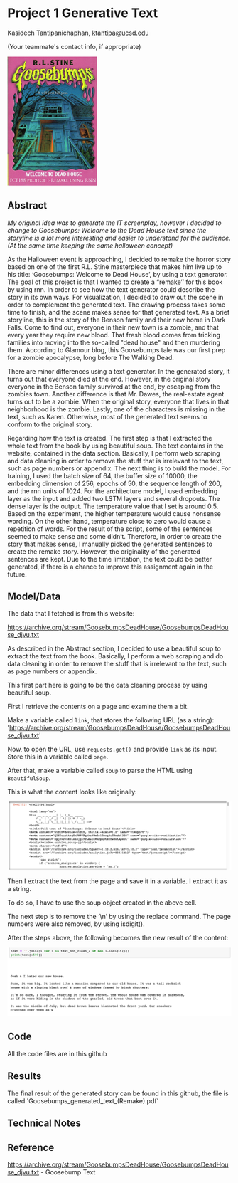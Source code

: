 # Project 1 Generative Text

Kasidech Tantipanichaphan, ktantipa@ucsd.edu

(Your teammate's contact info, if appropriate)

<img src="https://github.com/ucsd-ml-arts/generative-text-ktantipa/blob/master/Images/entertainment-2015-10-goosebumps-dead-house-main%20(1).jpg" width="40%">

## Abstract

*My original idea was to generate the IT screenplay, however I decided to change to Goosebumps: Welcome to the Dead House text since the storyline is a lot more interesting and easier to understand for the audience. (At the same time keeping the same halloween concept)*

As the Halloween event is approaching, I decided to remake the horror story based on one of the first R.L. Stine masterpiece that makes him live up to his title: ‘Goosebumps: Welcome to Dead House’,  by using a text generator. The goal of this project is that I wanted to create a “remake’’ for this book by using rnn. In order to see how the text generator could describe the story in its own ways. For visualization, I decided to draw out the scene in order to complement the generated text. The drawing process takes some time to finish, and the scene makes sense for that generated text. As a brief storyline, this is the story of the Benson family and their new home in Dark Falls. Come to find out, everyone in their new town is a zombie, and that every year they require new blood. That fresh blood comes from tricking families into moving into the so-called "dead house" and then murdering them. According to Glamour blog, this Goosebumps tale was our first prep for a zombie apocalypse, long before The Walking Dead. 

There are minor differences using a text generator. In the generated story, it turns out that everyone died at the end. However, in the original story everyone in the Benson family survived at the end, by escaping from the zombies town. Another difference is that Mr. Dawes, the real-estate agent turns out to be a zombie. When the original story, everyone that lives in that neighborhood is the zombie. Lastly, one of the characters is missing in the text, such as Karen. Otherwise, most of the generated text seems to conform to the original story.

Regarding how the text is created. The first step is that I extracted the whole text from the book by using beautiful soup. The text contains in the website, contained in the data section. Basically, I perform web scraping and data cleaning in order to remove the stuff that is irrelevant to the text, such as page numbers or appendix. The next thing is to build the model. For training, I used the batch size of 64, the buffer size of 10000, the embedding dimension of 256, epochs of 50, the sequence length of 200, and the rnn units of 1024. For the architecture model, I used embedding layer as the input and added two LSTM layers and several dropouts. The dense layer is the output. The temperature value that I set is around 0.5. Based on the experiment, the higher temperature would cause nonsense wording. On the other hand, temperature close to zero would cause a repetition of words. For the result of the script, some of the sentences seemed to make sense and some didn’t. Therefore, in order to create the story that makes sense, I manually picked the generated sentences to create the remake story. However, the originality of the generated sentences are kept. Due to the time limitation, the text could be better generated, if there is a chance to improve this assignment again in the future.

## Model/Data

The data that I fetched is from this website: 

https://archive.org/stream/GoosebumpsDeadHouse/GoosebumpsDeadHouse_djvu.txt

As described in the Abstract section, I decided to use a beautiful soup to extract the text from the book. Basically, I perform a web scraping and do data cleaning in order to remove the stuff that is irrelevant to the text, such as page numbers or appendix.  

This first part here is going to be the data cleaning process by using beautiful soup.

First I retrieve the contents on a page and examine them a bit.

Make a variable called `link`, that stores the following URL (as a string):
'https://archive.org/stream/GoosebumpsDeadHouse/GoosebumpsDeadHouse_djvu.txt' 

Now, to open the URL, use `requests.get()` and provide `link` as its input. Store this in a variable called `page`.

After that, make a variable called `soup` to parse the HTML using `BeautifulSoup`.

This is what the content looks like originally:

![Alt text](https://github.com/ucsd-ml-arts/generative-text-ktantipa/blob/master/Images/web_scraping.png)

Then I extract the text from the page and save it in a variable. I extract it as a string.

To do so, I have to use the soup object created in the above cell. 

The next step is to remove the ‘\n’ by using the replace command. The page numbers were also removed, by using isdigit().

After the steps above, the following becomes the new result of the content:

![Alt text](https://github.com/ucsd-ml-arts/generative-text-ktantipa/blob/master/Images/Screen%20Shot%202019-10-17%20at%204.04.05%20PM.png)

## Code

All the code files are in this github

## Results

The final result of the generated story can be found in this github, the file is called 'Goosebumps_generated_text_(Remake).pdf'

## Technical Notes


## Reference

https://archive.org/stream/GoosebumpsDeadHouse/GoosebumpsDeadHouse_djvu.txt - Goosebump Text
